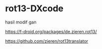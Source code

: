 # rot13-DXcode
hasil modif gan

https://f-droid.org/packages/de.zieren.rot13/

https://github.com/zieren/rot13translator
